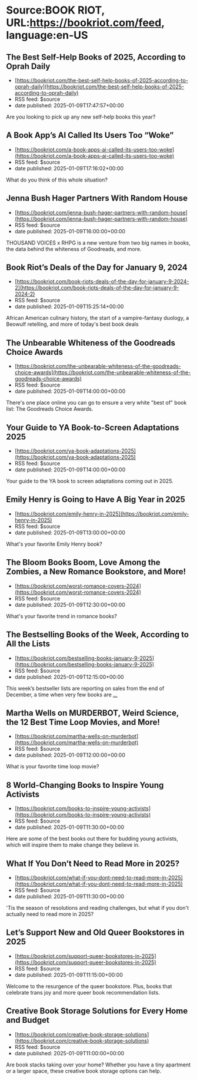 # Source:BOOK RIOT, URL:https://bookriot.com/feed, language:en-US

## The Best Self-Help Books of 2025, According to Oprah Daily
 - [https://bookriot.com/the-best-self-help-books-of-2025-according-to-oprah-daily](https://bookriot.com/the-best-self-help-books-of-2025-according-to-oprah-daily)
 - RSS feed: $source
 - date published: 2025-01-09T17:47:57+00:00

Are you looking to pick up any new self-help books this year?

## A Book App’s AI Called Its Users Too “Woke”
 - [https://bookriot.com/a-book-apps-ai-called-its-users-too-woke](https://bookriot.com/a-book-apps-ai-called-its-users-too-woke)
 - RSS feed: $source
 - date published: 2025-01-09T17:16:02+00:00

What do you think of this whole situation?

## Jenna Bush Hager Partners With Random House
 - [https://bookriot.com/jenna-bush-hager-partners-with-random-house](https://bookriot.com/jenna-bush-hager-partners-with-random-house)
 - RSS feed: $source
 - date published: 2025-01-09T16:00:00+00:00

THOUSAND VOICES x RHPG is a new venture from two big names in books, the data behind the whiteness of Goodreads, and more.

## Book Riot’s Deals of the Day for January 9, 2024
 - [https://bookriot.com/book-riots-deals-of-the-day-for-january-9-2024-2](https://bookriot.com/book-riots-deals-of-the-day-for-january-9-2024-2)
 - RSS feed: $source
 - date published: 2025-01-09T15:25:14+00:00

African American culinary history, the start of a vampire-fantasy duology, a Beowulf retelling, and more of today's best book deals

## The Unbearable Whiteness of the Goodreads Choice Awards
 - [https://bookriot.com/the-unbearable-whiteness-of-the-goodreads-choice-awards](https://bookriot.com/the-unbearable-whiteness-of-the-goodreads-choice-awards)
 - RSS feed: $source
 - date published: 2025-01-09T14:00:00+00:00

There's one place online you can go to ensure a very white "best of" book list: The Goodreads Choice Awards.

## Your Guide to YA Book-to-Screen Adaptations 2025
 - [https://bookriot.com/ya-book-adaptations-2025](https://bookriot.com/ya-book-adaptations-2025)
 - RSS feed: $source
 - date published: 2025-01-09T14:00:00+00:00

Your guide to the YA book to screen adaptations coming out in 2025.

## Emily Henry is Going to Have A Big Year in 2025
 - [https://bookriot.com/emily-henry-in-2025](https://bookriot.com/emily-henry-in-2025)
 - RSS feed: $source
 - date published: 2025-01-09T13:00:00+00:00

What's your favorite Emily Henry book?

## The Bloom Books Boom, Love Among the Zombies, a New Romance Bookstore, and More!
 - [https://bookriot.com/worst-romance-covers-2024](https://bookriot.com/worst-romance-covers-2024)
 - RSS feed: $source
 - date published: 2025-01-09T12:30:00+00:00

What's your favorite trend in romance books?

## The Bestselling Books of the Week, According to All the Lists
 - [https://bookriot.com/bestselling-books-january-9-2025](https://bookriot.com/bestselling-books-january-9-2025)
 - RSS feed: $source
 - date published: 2025-01-09T12:15:00+00:00

This week&#8217;s bestseller lists are reporting on sales from the end of December, a time when very few books are <a class="read-more" href="https://bookriot.com/bestselling-books-january-9-2025/">...</a>

## Martha Wells on MURDERBOT, Weird Science, the 12 Best Time Loop Movies, and More!
 - [https://bookriot.com/martha-wells-on-murderbot](https://bookriot.com/martha-wells-on-murderbot)
 - RSS feed: $source
 - date published: 2025-01-09T12:00:00+00:00

What is your favorite time loop movie?

## 8 World-Changing Books to Inspire Young Activists
 - [https://bookriot.com/books-to-inspire-young-activists](https://bookriot.com/books-to-inspire-young-activists)
 - RSS feed: $source
 - date published: 2025-01-09T11:30:00+00:00

Here are some of the best books out there for budding young activists, which will inspire them to make change they believe in.

## What If You Don’t Need to Read More in 2025?
 - [https://bookriot.com/what-if-you-dont-need-to-read-more-in-2025](https://bookriot.com/what-if-you-dont-need-to-read-more-in-2025)
 - RSS feed: $source
 - date published: 2025-01-09T11:30:00+00:00

'Tis the season of resolutions and reading challenges, but what if you don't actually need to read more in 2025?

## Let’s Support New and Old Queer Bookstores in 2025
 - [https://bookriot.com/support-queer-bookstores-in-2025](https://bookriot.com/support-queer-bookstores-in-2025)
 - RSS feed: $source
 - date published: 2025-01-09T11:15:00+00:00

Welcome to the resurgence of the queer bookstore. Plus, books that celebrate trans joy and more queer book recommendation lists.

## Creative Book Storage Solutions for Every Home and Budget
 - [https://bookriot.com/creative-book-storage-solutions](https://bookriot.com/creative-book-storage-solutions)
 - RSS feed: $source
 - date published: 2025-01-09T11:00:00+00:00

Are book stacks taking over your home? Whether you have a tiny apartment or a larger space, these creative book storage options can help.

